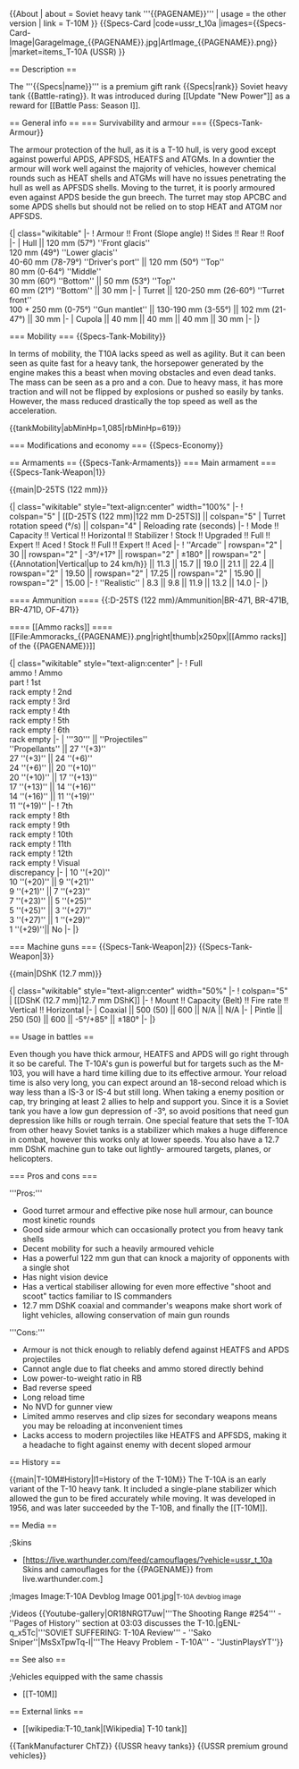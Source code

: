 {{About
| about = Soviet heavy tank '''{{PAGENAME}}'''
| usage = the other version
| link = T-10M
}}
{{Specs-Card
|code=ussr_t_10a
|images={{Specs-Card-Image|GarageImage_{{PAGENAME}}.jpg|ArtImage_{{PAGENAME}}.png}}
|market=items_Т-10А (USSR)
}}

== Description ==
<!-- ''In the description, the first part should be about the history of the creation and combat usage of the vehicle, as well as its key features. In the second part, tell the reader about the ground vehicle in the game. Insert a screenshot of the vehicle, so that if the novice player does not remember the vehicle by name, he will immediately understand what kind of vehicle the article is talking about.'' -->
The '''{{Specs|name}}''' is a premium gift rank {{Specs|rank}} Soviet heavy tank {{Battle-rating}}. It was introduced during [[Update "New Power"]] as a reward for [[Battle Pass: Season I]].

== General info ==
=== Survivability and armour ===
{{Specs-Tank-Armour}}
<!-- ''Describe armour protection. Note the most well protected and key weak areas. Appreciate the layout of modules as well as the number and location of crew members. Is the level of armour protection sufficient, is the placement of modules helpful for survival in combat? If necessary use a visual template to indicate the most secure and weak zones of the armour.'' -->
The armour protection of the hull, as it is a T-10 hull, is very good except against powerful APDS, APFSDS, HEATFS and ATGMs. In a downtier the armour will work well against the majority of vehicles, however chemical rounds such as HEAT shells and ATGMs will have no issues penetrating the hull as well as APFSDS shells. Moving to the turret, it is poorly armoured even against APDS beside the gun breech. The turret may stop APCBC and some APDS shells but should not be relied on to stop HEAT and ATGM nor APFSDS.

{| class="wikitable"
|-
! Armour !! Front (Slope angle) !! Sides !! Rear !! Roof
|-
| Hull || 120 mm (57°) ''Front glacis'' <br> 120 mm (49°) ''Lower glacis'' <br> 40-60 mm (78-79°) ''Driver's port'' || 120 mm (50°) ''Top'' <br> 80 mm (0-64°) ''Middle'' <br> 30 mm (60°) ''Bottom'' || 50 mm (53°) ''Top'' <br> 60 mm (21°) ''Bottom'' || 30 mm
|-
| Turret || 120-250 mm (26-60°) ''Turret front'' <br> 100 + 250 mm (0-75°) ''Gun mantlet'' || 130-190 mm (3-55°) || 102 mm (21-47°) || 30 mm
|-
| Cupola || 40 mm || 40 mm || 40 mm || 30 mm
|-
|}

=== Mobility ===
{{Specs-Tank-Mobility}}
<!-- ''Write about the mobility of the ground vehicle. Estimate the specific power and manoeuvrability, as well as the maximum speed forwards and backwards.'' -->

In terms of mobility, the T10A lacks speed as well as agility. But it can been seen as quite fast for a heavy tank, the horsepower generated by the engine makes this a beast when moving obstacles and even dead tanks. The mass can be seen as a pro and a con. Due to heavy mass, it has more traction and will not be flipped by explosions or pushed so easily by tanks. However, the mass reduced drastically the top speed as well as the acceleration.

{{tankMobility|abMinHp=1,085|rbMinHp=619}}

=== Modifications and economy ===
{{Specs-Economy}}

== Armaments ==
{{Specs-Tank-Armaments}}
=== Main armament ===
{{Specs-Tank-Weapon|1}}
<!-- ''Give the reader information about the characteristics of the main gun. Assess its effectiveness in a battle based on the reloading speed, ballistics and the power of shells. Do not forget about the flexibility of the fire, that is how quickly the cannon can be aimed at the target, open fire on it and aim at another enemy. Add a link to the main article on the gun: <code><nowiki>{{main|Name of the weapon}}</nowiki></code>. Describe in general terms the ammunition available for the main gun. Give advice on how to use them and how to fill the ammunition storage.'' -->
{{main|D-25TS (122 mm)}}

{| class="wikitable" style="text-align:center" width="100%"
|-
! colspan="5" | [[D-25TS (122 mm)|122 mm D-25TS]] || colspan="5" | Turret rotation speed (°/s) || colspan="4" | Reloading rate (seconds)
|-
! Mode !! Capacity !! Vertical !! Horizontal !! Stabilizer
! Stock !! Upgraded !! Full !! Expert !! Aced
! Stock !! Full !! Expert !! Aced
|-
! ''Arcade''
| rowspan="2" | 30 || rowspan="2" | -3°/+17° || rowspan="2" | ±180° || rowspan="2" | {{Annotation|Vertical|up to 24 km/h}} || 11.3 || 15.7 || 19.0 || 21.1 || 22.4 || rowspan="2" | 19.50 || rowspan="2" | 17.25 || rowspan="2" | 15.90 || rowspan="2" | 15.00
|-
! ''Realistic''
| 8.3 || 9.8 || 11.9 || 13.2 || 14.0
|-
|}

==== Ammunition ====
{{:D-25TS (122 mm)/Ammunition|BR-471, BR-471B, BR-471D, OF-471}}

==== [[Ammo racks]] ====
[[File:Ammoracks_{{PAGENAME}}.png|right|thumb|x250px|[[Ammo racks]] of the {{PAGENAME}}]]
<!-- '''Last updated: 2.3.0.62''' -->
{| class="wikitable" style="text-align:center"
|-
! Full<br>ammo
! Ammo<br>part
! 1st<br>rack empty
! 2nd<br>rack empty
! 3rd<br>rack empty
! 4th<br>rack empty
! 5th<br>rack empty
! 6th<br>rack empty
|-
| '''30''' || ''Projectiles'' <br> ''Propellants'' || 27&nbsp;''(+3)'' <br> 27&nbsp;''(+3)'' || 24&nbsp;''(+6)'' <br> 24&nbsp;''(+6)'' || 20&nbsp;''(+10)'' <br> 20&nbsp;''(+10)'' || 17&nbsp;''(+13)'' <br> 17&nbsp;''(+13)'' || 14&nbsp;''(+16)'' <br> 14&nbsp;''(+16)'' || 11&nbsp;''(+19)'' <br> 11&nbsp;''(+19)''
|-
! 7th<br>rack empty
! 8th<br>rack empty
! 9th<br>rack empty
! 10th<br>rack empty
! 11th<br>rack empty
! 12th<br>rack empty
! Visual<br>discrepancy
|-
| 10&nbsp;''(+20)'' <br> 10&nbsp;''(+20)'' || 9&nbsp;''(+21)'' <br> 9&nbsp;''(+21)'' || 7&nbsp;''(+23)'' <br> 7&nbsp;''(+23)'' || 5&nbsp;''(+25)'' <br> 5&nbsp;''(+25)'' || 3&nbsp;''(+27)'' <br> 3&nbsp;''(+27)'' || 1&nbsp;''(+29)'' <br> 1&nbsp;''(+29)''|| No
|-
|}

=== Machine guns ===
{{Specs-Tank-Weapon|2}}
{{Specs-Tank-Weapon|3}}
<!-- ''Offensive and anti-aircraft machine guns not only allow you to fight some aircraft but also are effective against lightly armoured vehicles. Evaluate machine guns and give recommendations on its use.'' -->
{{main|DShK (12.7 mm)}}

{| class="wikitable" style="text-align:center" width="50%"
|-
! colspan="5" | [[DShK (12.7 mm)|12.7 mm DShK]]
|-
! Mount !! Capacity (Belt) !! Fire rate !! Vertical !! Horizontal
|-
| Coaxial || 500 (50) || 600 || N/A || N/A
|-
| Pintle || 250 (50) || 600 || -5°/+85° || ±180°
|-
|}

== Usage in battles ==
<!-- ''Describe the tactics of playing in the vehicle, the features of using vehicles in the team and advice on tactics. Refrain from creating a "guide" - do not impose a single point of view but instead give the reader food for thought. Describe the most dangerous enemies and give recommendations on fighting them. If necessary, note the specifics of the game in different modes (AB, RB, SB).'' -->

Even though you have thick armour, HEATFS and APDS will go right through it so be careful. The T-10A's gun is powerful but for targets such as the M-103, you will have a hard time killing due to its effective armour. Your reload time is also very long, you can expect around an 18-second reload which is way less than a IS-3 or IS-4 but still long. When taking a enemy position or cap, try bringing at least 2 allies to help and support you. Since it is a Soviet tank you have a low gun depression of -3°, so avoid positions that need gun depression like hills or rough terrain. One special feature that sets the T-10A from other heavy Soviet tanks is a stabilizer which makes a huge difference in combat, however this works only at lower speeds. You also have a 12.7 mm DShK machine gun to take out lightly- armoured targets, planes, or helicopters.

=== Pros and cons ===
<!-- ''Summarise and briefly evaluate the vehicle in terms of its characteristics and combat effectiveness. Mark its pros and cons in a bulleted list. Try not to use more than 6 points for each of the characteristics. Avoid using categorical definitions such as "bad", "good" and the like - use substitutions with softer forms such as "inadequate" and "effective".'' -->

'''Pros:'''

* Good turret armour and effective pike nose hull armour, can bounce most kinetic rounds 
* Good side armour which can occasionally protect you from heavy tank shells
* Decent mobility for such a heavily armoured vehicle
* Has a powerful 122 mm gun that can knock a majority of opponents with a single shot
* Has night vision device
* Has a vertical stabiliser allowing for even more effective "shoot and scoot" tactics familiar to IS commanders
* 12.7 mm DShK coaxial and commander's weapons make short work of light vehicles, allowing conservation of main gun rounds

'''Cons:'''

* Armour is not thick enough to reliably defend against HEATFS and APDS projectiles
* Cannot angle due to flat cheeks and ammo stored directly behind
* Low power-to-weight ratio in RB
* Bad reverse speed
* Long reload time
* No NVD for gunner view
* Limited ammo reserves and clip sizes for secondary weapons means you may be reloading at inconvenient times
* Lacks access to modern projectiles like HEATFS and APFSDS, making it a headache to fight against enemy with decent sloped armour

== History ==
<!-- ''Describe the history of the creation and combat usage of the vehicle in more detail than in the introduction. If the historical reference turns out to be too long, take it to a separate article, taking a link to the article about the vehicle and adding a block "/History" (example: <nowiki>https://wiki.warthunder.com/(Vehicle-name)/History</nowiki>) and add a link to it here using the <code>main</code> template. Be sure to reference text and sources by using <code><nowiki><ref></ref></nowiki></code>, as well as adding them at the end of the article with <code><nowiki><references /></nowiki></code>. This section may also include the vehicle's dev blog entry (if applicable) and the in-game encyclopedia description (under <code><nowiki>=== In-game description ===</nowiki></code>, also if applicable).'' -->
{{main|T-10M#History|l1=History of the T-10M}}
The T-10A is an early variant of the T-10 heavy tank. It included a single-plane stabilizer which allowed the gun to be fired accurately while moving. It was developed in 1956, and was later succeeded by the T-10B, and finally the [[T-10M]].

== Media ==
<!-- ''Excellent additions to the article would be video guides, screenshots from the game, and photos.'' -->

;Skins

* [https://live.warthunder.com/feed/camouflages/?vehicle=ussr_t_10a Skins and camouflages for the {{PAGENAME}} from live.warthunder.com.]

;Images
<gallery mode="packed-hover">
Image:T-10A Devblog Image 001.jpg|<small>T-10A devblog image</small>
</gallery>

;Videos
{{Youtube-gallery|OR18NRGT7uw|'''The Shooting Range #254''' - ''Pages of History'' section at 03:03 discusses the T-10.|gENL-q_x5Tc|'''SOVIET SUFFERING: T-10A Review''' - ''Sako Sniper''|MsSxTpwTq-I|'''The Heavy Problem - T-10A''' - ''JustinPlaysYT''}}

== See also ==
<!-- ''Links to the articles on the War Thunder Wiki that you think will be useful for the reader, for example:''
* ''reference to the series of the vehicles;''
* ''links to approximate analogues of other nations and research trees.'' -->

;Vehicles equipped with the same chassis

* [[T-10M]]

== External links ==
<!-- ''Paste links to sources and external resources, such as:''
* ''topic on the official game forum;''
* ''other literature.'' -->

* [[wikipedia:T-10_tank|[Wikipedia] T-10 tank]]

{{TankManufacturer ChTZ}}
{{USSR heavy tanks}}
{{USSR premium ground vehicles}}